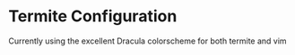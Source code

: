 # Termite Configuration

Currently using the excellent Dracula colorscheme for both termite and vim

